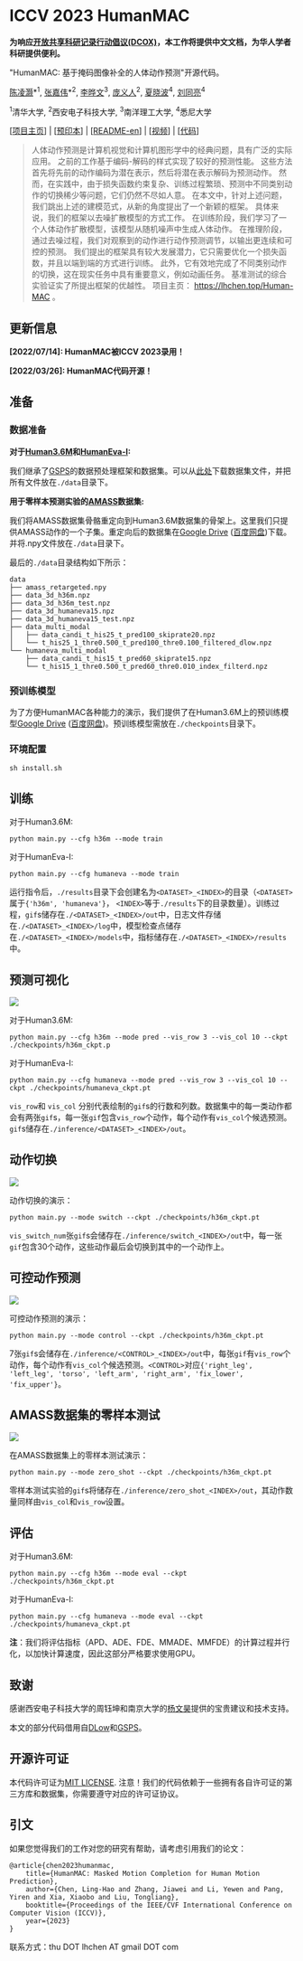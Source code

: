 # ICCV 2023 HumanMAC

**为响应[开放共享科研记录行动倡议(DCOX)](https://mmcheng.net/docx/)，本工作将提供中文文档，为华人学者科研提供便利。**

"HumanMAC: 基于掩码图像补全的人体动作预测"开源代码。

[陈凌灏](https://lhchen.top/)\*<sup>1</sup>, [张嘉伟](https://zjwsite.github.io/)*<sup>2</sup>, [李晔文](https://scholar.google.com/citations?user=W5796yEAAAAJ)<sup>3</sup>, [庞义人](https://www.linkedin.com/in/yrpang/)<sup>2</sup>, [夏晓波](https://xiaoboxia.github.io/)<sup>4</sup>, [刘同亮](https://tongliang-liu.github.io/)<sup>4</sup>

<sup>1</sup>清华大学, <sup>2</sup>西安电子科技大学, <sup>3</sup>南洋理工大学, <sup>4</sup>悉尼大学

[[项目主页](https://lhchen.top/Human-MAC/)] | [[预印本](https://arxiv.org/abs/2302.03665)] | [[README-en](../README.md)] | [[视频](https://www.youtube.com/watch?v=vfde9GdUHBs)] | [[代码](https://github.com/LinghaoChan/HumanMAC)]

> 人体动作预测是计算机视觉和计算机图形学中的经典问题，具有广泛的实际应用。 之前的工作基于编码-解码的样式实现了较好的预测性能。 这些方法首先将先前的动作编码为潜在表示，然后将潜在表示解码为预测动作。 然而，在实践中，由于损失函数约束复杂、训练过程繁琐、预测中不同类别动作的切换稀少等问题，它们仍然不尽如人意。 在本文中，针对上述问题，我们跳出上述的建模范式，从新的角度提出了一个新颖的框架。 具体来说，我们的框架以去噪扩散模型的方式工作。 在训练阶段，我们学习了一个人体动作扩散模型，该模型从随机噪声中生成人体动作。 在推理阶段，通过去噪过程，我们对观察到的动作进行动作预测调节，以输出更连续和可控的预测。 我们提出的框架具有较大发展潜力，它只需要优化一个损失函数，并且以端到端的方式进行训练。 此外，它有效地完成了不同类别动作的切换，这在现实任务中具有重要意义，例如动画任务。 基准测试的综合实验证实了所提出框架的优越性。 项目主页： https://lhchen.top/Human-MAC 。

## 更新信息

**[2022/07/14]: HumanMAC被ICCV 2023录用！**

**[2022/03/26]: HumanMAC代码开源！**

## 准备

### 数据准备

**对于[Human3.6M](http://vision.imar.ro/human3.6m/description.php)和[HumanEva-I](http://humaneva.is.tue.mpg.de/):**

我们继承了[GSPS](https://github.com/wei-mao-2019/gsps)的数据预处理框架和数据集。可以从[此处](https://drive.google.com/drive/folders/1sb1n9l0Na5EqtapDVShOJJ-v6o-GZrIJ)下载数据集文件，并把所有文件放在`./data`目录下。

**用于零样本预测实验的[AMASS](https://amass.is.tue.mpg.de/)数据集:**

我们将AMASS数据集骨骼重定向到Human3.6M数据集的骨架上。这里我们只提供AMASS动作的一个子集。重定向后的数据集在[Google Drive](https://drive.google.com/file/d/1ysXf0rpxNqx3FScIf5hkk7JIyM_54aLW/view) ([百度网盘](https://pan.baidu.com/s/1vljNdr7CwBgYlF2QX8S5EA?pwd=qnue))下载。并将.npy文件放在`./data`目录下。

最后的`./data`目录结构如下所示：

```
data
├── amass_retargeted.npy
├── data_3d_h36m.npz
├── data_3d_h36m_test.npz
├── data_3d_humaneva15.npz
├── data_3d_humaneva15_test.npz
├── data_multi_modal
│   ├── data_candi_t_his25_t_pred100_skiprate20.npz
│   └── t_his25_1_thre0.500_t_pred100_thre0.100_filtered_dlow.npz
└── humaneva_multi_modal
    ├── data_candi_t_his15_t_pred60_skiprate15.npz
    └── t_his15_1_thre0.500_t_pred60_thre0.010_index_filterd.npz
```

### 预训练模型

为了方便HumanMAC各种能力的演示，我们提供了在Human3.6M上的预训练模型[Google Drive](https://drive.google.com/file/d/1Jah4aIbrsSRTBqSxzT-MI55fD62PGxCT/view?usp=sharing) ([百度网盘](https://pan.baidu.com/s/1kX88ya6J7j-pG46Se12Xkg?pwd=haj8))。预训练模型需放在`./checkpoints`目录下。

### 环境配置

```
sh install.sh
```

## 训练

对于Human3.6M:

```
python main.py --cfg h36m --mode train
```

对于HumanEva-I:

```
python main.py --cfg humaneva --mode train
```

运行指令后，`./results`目录下会创建名为`<DATASET>_<INDEX>`的目录（`<DATASET>`属于`{'h36m', 'humaneva'}`， `<INDEX>`等于`./results`下的目录数量）。训练过程，`gif`s储存在`./<DATASET>_<INDEX>/out`中，日志文件存储在`./<DATASET>_<INDEX>/log`中，模型检查点储存在`./<DATASET>_<INDEX>/models`中，指标储存在`./<DATASET>_<INDEX>/results`中。

## 预测可视化

![](../demos/pred.gif)

对于Human3.6M:

```
python main.py --cfg h36m --mode pred --vis_row 3 --vis_col 10 --ckpt ./checkpoints/h36m_ckpt.p
```

对于HumanEva-I:

```
python main.py --cfg humaneva --mode pred --vis_row 3 --vis_col 10 --ckpt ./checkpoints/humaneva_ckpt.pt
```

`vis_row`和 `vis_col` 分别代表绘制的`gif`s的行数和列数。数据集中的每一类动作都会有两张`gif`s，每一张`gif`包含`vis_row`个动作，每个动作有`vis_col`个候选预测。`gif`s储存在`./inference/<DATASET>_<INDEX>/out`。

## 动作切换

![](../demos/switch.gif)

动作切换的演示：

```
python main.py --mode switch --ckpt ./checkpoints/h36m_ckpt.pt
```

`vis_switch_num`张`gif`s会储存在`./inference/switch_<INDEX>/out`中，每一张`gif`包含30个动作，这些动作最后会切换到其中的一个动作上。

## 可控动作预测

![](../demos/control.gif)

可控动作预测的演示：

```
python main.py --mode control --ckpt ./checkpoints/h36m_ckpt.pt
```

7张`gif`s会储存在`./inference/<CONTROL>_<INDEX>/out`中，每张`gif`有`vis_row`个动作，每个动作有`vis_col`个候选预测。`<CONTROL>`对应`{'right_leg', 'left_leg', 'torso', 'left_arm', 'right_arm', 'fix_lower', 'fix_upper'}`。

## AMASS数据集的零样本测试

![](../demos/zero_shot.gif)

在AMASS数据集上的零样本测试演示：

```
python main.py --mode zero_shot --ckpt ./checkpoints/h36m_ckpt.pt
```

零样本测试实验的`gif`s将储存在`./inference/zero_shot_<INDEX>/out`，其动作数量同样由`vis_col`和`vis_row`设置。

## 评估

对于Human3.6M:

```
python main.py --cfg h36m --mode eval --ckpt ./checkpoints/h36m_ckpt.pt
```

对于HumanEva-I:

```
python main.py --cfg humaneva --mode eval --ckpt ./checkpoints/humaneva_ckpt.pt
```

**注**：我们将评估指标（APD、ADE、FDE、MMADE、MMFDE）的计算过程并行化，以加快计算速度，因此这部分严格要求使用GPU。

## 致谢

感谢西安电子科技大学的周钰坤和南京大学的[杨文昊](http://www.lamda.nju.edu.cn/yangwh/)提供的宝贵建议和技术支持。

本文的部分代码借用自[DLow](https://github.com/Khrylx/DLow)和[GSPS](https://github.com/wei-mao-2019/gsps)。

## 开源许可证

本代码许可证为[MIT LICENSE](https://github.com/LinghaoChan/HumanMAC/blob/main/LICENSE). 注意！我们的代码依赖于一些拥有各自许可证的第三方库和数据集，你需要遵守对应的许可证协议。

## 引文

如果您觉得我们的工作对您的研究有帮助，请考虑引用我们的论文：

```
@article{chen2023humanmac,
	title={HumanMAC: Masked Motion Completion for Human Motion Prediction},
	author={Chen, Ling-Hao and Zhang, Jiawei and Li, Yewen and Pang, Yiren and Xia, Xiaobo and Liu, Tongliang},
	booktitle={Proceedings of the IEEE/CVF International Conference on Computer Vision (ICCV)},
	year={2023}
}
```

联系方式：thu DOT lhchen AT gmail DOT com

